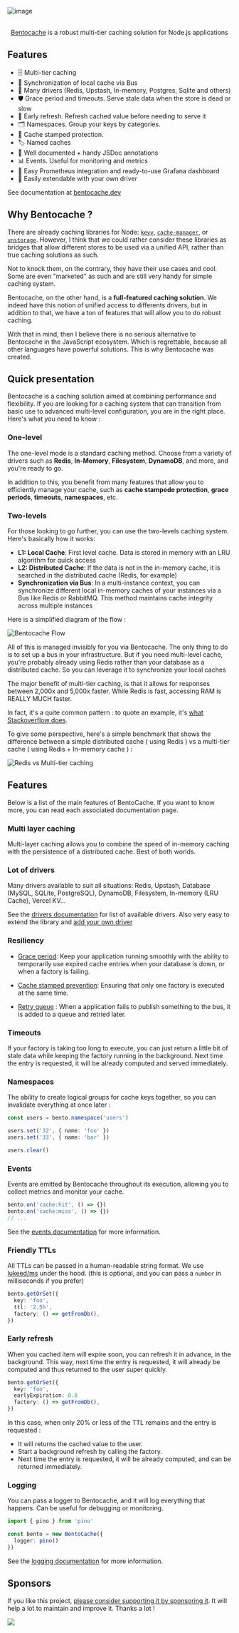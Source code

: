 ![image](https://github.com/Julien-R44/bentocache/assets/8337858/4aa1023f-7a4f-4d73-8400-05baafbc899a)

<p align="center">
  <br/>
  <a href="https://bentocache.dev/">Bentocache</a> is a robust multi-tier caching solution for Node.js applications
  <br/>
</p>

## Features

- 🗄️ Multi-tier caching
- 🔄 Synchronization of local cache via Bus
- 🚀 Many drivers (Redis, Upstash, In-memory, Postgres, Sqlite and others)
- 🛡️ Grace period and timeouts. Serve stale data when the store is dead or slow
- 🔄 Early refresh. Refresh cached value before needing to serve it
- 🗂️ Namespaces. Group your keys by categories.
- 🛑 Cache stamped protection.
- 🏷️ Named caches
- 📖 Well documented + handy JSDoc annotations
- 📊 Events. Useful for monitoring and metrics
- 📝 Easy Prometheus integration and ready-to-use Grafana dashboard
- 🧩 Easily extendable with your own driver

See documentation at [bentocache.dev](https://bentocache.dev/docs/introduction)

## Why Bentocache ? 

There are already caching libraries for Node: [`keyv`](https://keyv.org/), [`cache-manager`](https://github.com/node-cache-manager/node-cache-manager#readme), or [`unstorage`](https://unstorage.unjs.io/). However, I think that we could rather consider these libraries as bridges that allow different stores to be used via a unified API, rather than true caching solutions as such.

Not to knock them, on the contrary, they have their use cases and cool. Some are even "marketed" as such and are still very handy for simple caching system.

Bentocache, on the other hand, is a **full-featured caching solution**. We indeed have this notion of unified access to differents drivers, but in addition to that, we have a ton of features that will allow you to do robust caching.

With that in mind, then I believe there is no serious alternative to Bentocache in the JavaScript ecosystem. Which is regrettable, because all other languages have powerful solutions. This is why Bentocache was created.

## Quick presentation

Bentocache is a caching solution aimed at combining performance and flexibility. If you are looking for a caching system that can transition from basic use to advanced multi-level configuration, you are in the right place. Here's what you need to know :

### One-level

The one-level mode is a standard caching method. Choose from a variety of drivers such as **Redis**, **In-Memory**, **Filesystem**, **DynamoDB**, and more, and you're ready to go. 

In addition to this, you benefit from many features that allow you to efficiently manage your cache, such as **cache stampede protection**, **grace periods**, **timeouts**, **namespaces**, etc.

### Two-levels
For those looking to go further, you can use the two-levels caching system. Here's basically how it works:

- **L1: Local Cache**: First level cache. Data is stored in memory with an LRU algorithm for quick access
- **L2: Distributed Cache**: If the data is not in the in-memory cache, it is searched in the distributed cache (Redis, for example)
- **Synchronization via Bus**: In a multi-instance context, you can synchronize different local in-memory caches of your instances via a Bus like Redis or RabbitMQ. This method maintains cache integrity across multiple instances

Here is a simplified diagram of the flow :

![Bentocache Flow](./assets/bentocache_flow.png)

All of this is managed invisibly for you via Bentocache. The only thing to do is to set up a bus in your infrastructure. But if you need multi-level cache, you're probably already using Redis rather than your database as a distributed cache. So you can leverage it to synchronize your local caches

The major benefit of multi-tier caching, is that it allows for responses between 2,000x and 5,000x faster. While Redis is fast, accessing RAM is REALLY MUCH faster.

In fact, it's a quite common pattern : to quote an example, it's [what Stackoverflow does](https://nickcraver.com/blog/2019/08/06/stack-overflow-how-we-do-app-caching/#layers-of-cache-at-stack-overflow). 


To give some perspective, here's a simple benchmark that shows the difference between a simple distributed cache ( using Redis ) vs a multi-tier cache ( using Redis + In-memory cache ) :

![Redis vs Multi-tier caching](./assets/redis_vs_mtier.png) 

## Features

Below is a list of the main features of BentoCache. If you want to know more, you can read each associated documentation page.

### Multi layer caching

Multi-layer caching allows you to combine the speed of in-memory caching with the persistence of a distributed cache. Best of both worlds.

### Lot of drivers

Many drivers available to suit all situations: Redis, Upstash, Database (MySQL, SQLite, PostgreSQL), DynamoDB, Filesystem, In-memory (LRU Cache), Vercel KV...

See the [drivers documentation](https://bentocache.dev/docs/cache-drivers) for list of available drivers. Also very easy to extend the library and [add your own driver](https://bentocache.dev/docs/custom-cache-driver)

### Resiliency

- [Grace period](https://bentocache.dev/docs/grace-periods): Keep your application running smoothly with the ability to temporarily use expired cache entries when your database is down, or when a factory is failing.

- [Cache stamped prevention](https://bentocache.dev/docs/stampede-protection): Ensuring that only one factory is executed at the same time.

- [Retry queue](https://bentocache.dev/docs/multi-tier#retry-queue-strategy) : When a application fails to publish something to the bus, it is added to a queue and retried later.

### Timeouts 

If your factory is taking too long to execute, you can just return a little bit of stale data while keeping the factory running in the background. Next time the entry is requested, it will be already computed and served immediately.

### Namespaces

The ability to create logical groups for cache keys together, so you can invalidate everything at once later :

```ts
const users = bento.namespace('users')

users.set('32', { name: 'foo' })
users.set('33', { name: 'bar' })

users.clear() 
```

### Events

Events are emitted by Bentocache throughout its execution, allowing you to collect metrics and monitor your cache.

```ts
bento.on('cache:hit', () => {})
bento.on('cache:miss', () => {})
// ...
```

See the [events documentation](https://bentocache.dev/docs/events) for more information.

### Friendly TTLs

All TTLs can be passed in a human-readable string format. We use [lukeed/ms](https://github.com/lukeed/ms) under the hood. (this is optional, and you can pass a `number` in milliseconds if you prefer)

```ts
bento.getOrSet({
  key: 'foo',
  ttl: '2.5h',
  factory: () => getFromDb(),
})
```

### Early refresh

When you cached item will expire soon, you can refresh it in advance, in the background. This way, next time the entry is requested, it will already be computed and thus returned to the user super quickly.

```ts
bento.getOrSet({
  key: 'foo',
  earlyExpiration: 0.8
  factory: () => getFromDb(),
})
```

In this case, when only 20% or less of the TTL remains and the entry is requested : 

- It will returns the cached value to the user.
- Start a background refresh by calling the factory.
- Next time the entry is requested, it will be already computed, and can be returned immediately.

### Logging

You can pass a logger to Bentocache, and it will log everything that happens. Can be useful for debugging or monitoring.

```ts
import { pino } from 'pino'

const bento = new BentoCache({
  logger: pino()
})
```

See the [logging documentation](https://bentocache.dev/docs/logging) for more information.

## Sponsors

If you like this project, [please consider supporting it by sponsoring it](https://github.com/sponsors/Julien-R44/). It will help a lot to maintain and improve it. Thanks a lot !

![](https://github.com/julien-r44/static/blob/main/sponsorkit/sponsors.png?raw=true)
